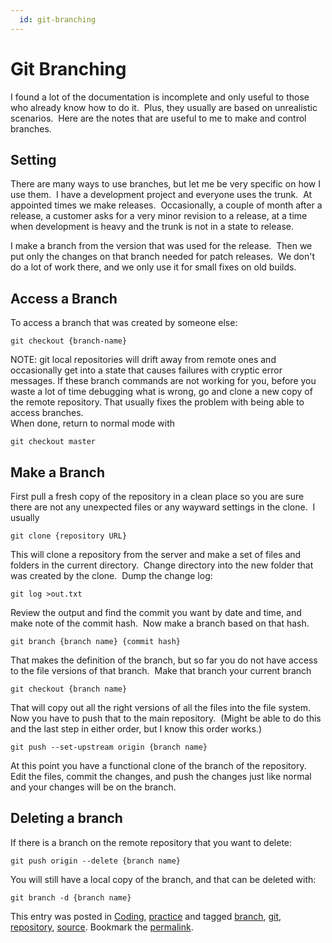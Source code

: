 ```yaml
---
  id: git-branching
---
```

#  Git Branching

I found a lot of the documentation is incomplete and only useful to those who already know how to do it.  Plus, they usually are based on unrealistic scenarios.  Here are the notes that are useful to me to make and control branches.

## Setting

There are many ways to use branches, but let me be very specific on how I use them.  I have a development project and everyone uses the trunk.  At appointed times we make releases.  Occasionally, a couple of month after a release, a customer asks for a very minor revision to a release, at a time when development is heavy and the trunk is not in a state to release. 
 
I make a branch from the version that was used for the release.  Then we put only the changes on that branch needed for patch releases.  We don't do a lot of work there, and we only use it for small fixes on old builds.

## Access a Branch

To access a branch that was created by someone else:

```
git checkout {branch-name}
```


NOTE: git local repositories will drift away from remote ones and occasionally get into a state that causes failures with cryptic error messages. If these branch commands are not working for you, before you waste a lot of time debugging what is wrong, go and clone a new copy of the remote repository. That usually fixes the problem with being able to access branches.  
When done, return to normal mode with

```
git checkout master
```


## Make a Branch

First pull a fresh copy of the repository in a clean place so you are sure there are not any unexpected files or any wayward settings in the clone.  I usually

```
git clone {repository URL}
```


This will clone a repository from the server and make a set of files and folders in the current directory.  Change directory into the new folder that was created by the clone.  Dump the change log:

```
git log >out.txt
```


Review the output and find the commit you want by date and time, and make note of the commit hash.  Now make a branch based on that hash.

```
git branch {branch name} {commit hash}
```


That makes the definition of the branch, but so far you do not have access to the file versions of that branch.  Make that branch your current branch

```
git checkout {branch name}
```


That will copy out all the right versions of all the files into the file system.  Now you have to push that to the main repository.  (Might be able to do this and the last step in either order, but I know this order works.)

```
git push --set-upstream origin {branch name}
```


At this point you have a functional clone of the branch of the repository.  Edit the files, commit the changes, and push the changes just like normal and your changes will be on the branch.

## Deleting a branch

If there is a branch on the remote repository that you want to delete:

```
git push origin --delete {branch name}
```


You will still have a local copy of the branch, and that can be deleted with:

```
git branch -d {branch name}
```


This entry was posted in [Coding](https://agiletribe.purplehillsbooks.com/category/coding/), [practice](https://agiletribe.purplehillsbooks.com/category/practice/) and tagged [branch](https://agiletribe.purplehillsbooks.com/tag/branch/), [git](https://agiletribe.purplehillsbooks.com/tag/git/), [repository](https://agiletribe.purplehillsbooks.com/tag/repository/), [source](https://agiletribe.purplehillsbooks.com/tag/source/). Bookmark the [permalink](https://agiletribe.purplehillsbooks.com/2018/02/01/git-branching/ "Permalink to Git Branching").